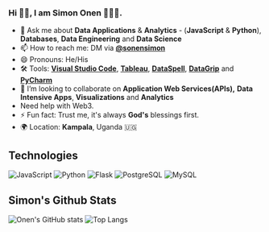 ### Hi 👋🏿, I am Simon Onen 👨🏿‍💻.

- 💬 Ask me about **Data Applications** & **Analytics** - (**JavaScript** & **Python**), **Databases**, **Data Engineering** and **Data Science**
- 📫 How to reach me: DM via **[@sonensimon](https://twitter.com/sonensimon)**
- 😄 Pronouns: He/His
- :hammer_and_wrench: Tools: **[Visual Studio Code](https://code.visualstudio.com/)**, **[Tableau](https://www.tableau.com/)**, **[DataSpell](https://www.jetbrains.com/datagrip/)**, **[DataGrip](https://www.jetbrains.com/datagrip/)** and **[PyCharm](https://www.jetbrains.com/pycharm/)**
- 👯 I’m looking to collaborate on **Application Web Services(APIs),** **Data Intensive Apps**, **Visualizations**  and **Analytics**
- Need help with Web3.
- ⚡ Fun fact: Trust me, it's always **God's** blessings first.
- :earth_africa: Location: **Kampala**, Uganda :uganda:

## Technologies
![JavaScript](https://camo.githubusercontent.com/9d07c04bdd98c662d5df9d4e1cc1de8446ffeaebca330feb161f1fb8e1188204/68747470733a2f2f696d672e736869656c64732e696f2f62616467652f4a6176615363726970742d4637444631453f7374796c653d666f722d7468652d6261646765266c6f676f3d6a617661736372697074266c6f676f436f6c6f723d626c61636b)
![Python](https://camo.githubusercontent.com/94be0a2e5be142925615e5821d97137a930d08fc154962ce43860f1957e6661e/68747470733a2f2f696d672e736869656c64732e696f2f62616467652f507974686f6e2d3337373641423f7374796c653d666f722d7468652d6261646765266c6f676f3d707974686f6e266c6f676f436f6c6f723d7768697465)
![Flask](https://camo.githubusercontent.com/43c40e9f61f01e780f4cfed5dafda9e3494310ba1b6ea11e20c4949e556a47c3/68747470733a2f2f696d672e736869656c64732e696f2f62616467652f666c61736b2d2532333030302e7376673f7374796c653d666f722d7468652d6261646765266c6f676f3d666c61736b266c6f676f436f6c6f723d7768697465)
![PostgreSQL](https://camo.githubusercontent.com/29e7fc6c62f61f432d3852fbfa4190ff07f397ca3bde27a8196bcd5beae3ff77/68747470733a2f2f696d672e736869656c64732e696f2f62616467652f706f7374677265732d2532333331363139322e7376673f7374796c653d666f722d7468652d6261646765266c6f676f3d706f737467726573716c266c6f676f436f6c6f723d7768697465)
![MySQL](https://camo.githubusercontent.com/988b23566a8e239f9717abbed64d36834115c8a8c7082a71c358e04f47f8398c/68747470733a2f2f696d672e736869656c64732e696f2f62616467652f4d7953514c2d3030303030463f7374796c653d666f722d7468652d6261646765266c6f676f3d6d7973716c266c6f676f436f6c6f723d7768697465)

## Simon's Github Stats
![Onen's GitHub stats](https://github-readme-stats.vercel.app/api?username=simononen&count_private=true&show_icons=true&theme=merko)
![Top Langs](https://github-readme-stats.vercel.app/api/top-langs/?username=simononen&count_private=true&theme=merko)
